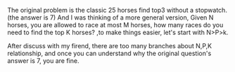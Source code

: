 The original problem is the classic 25 horses find top3 without a stopwatch. (the answer is 7)
And I was thinking of a more general version, Given N horses, you are allowed to race at most M horses, how many races do you need to find the top K horses? ,to make things easier, let's start with N>P>k.

After discuss with my firend, there are too many branches about N,P,K relationship, and once you can understand why the original question's answer is 7, you are fine.
